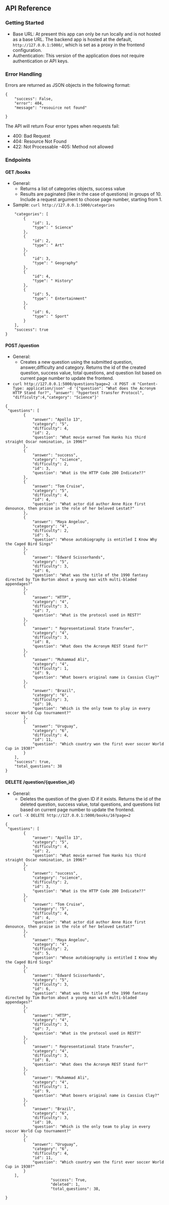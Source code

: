 ## API Reference

### Getting Started
- Base URL: At present this app can only be run locally and is not hosted as a base URL. The backend app is hosted at the default, `http://127.0.0.1:5000/`, which is set as a proxy in the frontend configuration. 
- Authentication: This version of the application does not require authentication or API keys. 

### Error Handling
Errors are returned as JSON objects in the following format:
```
{
    "success": False, 
    "error": 404,
    "message": "resouirce not found"
    
}
```
The API will return Four error types when requests fail:
- 400: Bad Request
- 404: Resource Not Found
- 422: Not Processable 
-405: Method not allowed

### Endpoints 
#### GET /books
- General:
    - Returns a list of categories objects, success value
    - Results are paginated (like in the case  of questions) in groups of 10. Include a request argument to choose page number, starting from 1. 
- Sample: `curl http://127.0.0.1:5000/categories`

``` {
    "categories": [
        {
            "id": 1,
            "type": " Science"
        },
        {
            "id": 2,
            "type": " Art"
        },
        {
            "id": 3,
            "type": " Geography"
        },
        {
            "id": 4,
            "type": " History"
        },
        {
            "id": 5,
            "type": " Entertainment"
        },
        {
            "id": 6,
            "type": " Sport"
        }
    ],
    "success": true
}
```

#### POST /question
- General:
    - Creates a new question using the submitted question, answer,difficulty and category. Returns the id of the created question, success value, total questions, and question list based on current page number to update the frontend. 
- `curl http://127.0.0.1:5000/questions?page=2 -X POST -H "Content-Type: application/json" -d '{"question": "What does the Acronym HTTP Stand for?", "answer": "hypertest Transfer Protocol", 
        "difficulty":4,"category": "Science"}'`
```
{
 "questions": [
        {
            "answer": "Apollo 13",
            "category": "5",
            "difficulty": 4,
            "id": 2,
            "question": "What movie earned Tom Hanks his third straight Oscar nomination, in 1996?"
        },
        {
            "answer": "success",
            "category": "science",
            "difficulty": 2,
            "id": 3,
            "question": "What is the HTTP Code 200 Indicate??"
        },
        {
            "answer": "Tom Cruise",
            "category": "5",
            "difficulty": 4,
            "id": 4,
            "question": "What actor did author Anne Rice first denounce, then praise in the role of her beloved Lestat?"
        },
        {
            "answer": "Maya Angelou",
            "category": "4",
            "difficulty": 2,
            "id": 5,
            "question": "Whose autobiography is entitled I Know Why the Caged Bird Sings"
        },
        {
            "answer": "Edward Scissorhands",
            "category": "5",
            "difficulty": 3,
            "id": 6,
            "question": "What was the title of the 1990 fantasy directed by Tim Burton about a young man with multi-bladed appendages?"
        },
        {
            "answer": "HTTP",
            "category": "4",
            "difficulty": 3,
            "id": 7,
            "question": "What is the protocol used in REST?"
        },
        {
            "answer": " Representational State Transfer",
            "category": "4",
            "difficulty": 3,
            "id": 8,
            "question": "What does the Acronym REST Stand for?"
        },
        {
            "answer": "Muhammad Ali",
            "category": "4",
            "difficulty": 1,
            "id": 9,
            "question": "What boxers original name is Cassius Clay?"
        },
        {
            "answer": "Brazil",
            "category": "6",
            "difficulty": 3,
            "id": 10,
            "question": "Which is the only team to play in every soccer World Cup tournament?"
        },
        {
            "answer": "Uruguay",
            "category": "6",
            "difficulty": 4,
            "id": 11,
            "question": "Which country won the first ever soccer World Cup in 1930?"
        }
    ],
    "success": true,
    "total_questions": 38
}
```
#### DELETE /question/{question_id}
- General:
    - Deletes the question of the given ID if it exists. Returns the id of the deleted question, success value, total questions, and questions list based on current page number to update the frontend. 
- `curl -X DELETE http://127.0.0.1:5000/books/16?page=2`
```
{
 "questions": [
        {
            "answer": "Apollo 13",
            "category": "5",
            "difficulty": 4,
            "id": 2,
            "question": "What movie earned Tom Hanks his third straight Oscar nomination, in 1996?"
        },
        {
            "answer": "success",
            "category": "science",
            "difficulty": 2,
            "id": 3,
            "question": "What is the HTTP Code 200 Indicate??"
        },
        {
            "answer": "Tom Cruise",
            "category": "5",
            "difficulty": 4,
            "id": 4,
            "question": "What actor did author Anne Rice first denounce, then praise in the role of her beloved Lestat?"
        },
        {
            "answer": "Maya Angelou",
            "category": "4",
            "difficulty": 2,
            "id": 5,
            "question": "Whose autobiography is entitled I Know Why the Caged Bird Sings"
        },
        {
            "answer": "Edward Scissorhands",
            "category": "5",
            "difficulty": 3,
            "id": 6,
            "question": "What was the title of the 1990 fantasy directed by Tim Burton about a young man with multi-bladed appendages?"
        },
        {
            "answer": "HTTP",
            "category": "4",
            "difficulty": 3,
            "id": 7,
            "question": "What is the protocol used in REST?"
        },
        {
            "answer": " Representational State Transfer",
            "category": "4",
            "difficulty": 3,
            "id": 8,
            "question": "What does the Acronym REST Stand for?"
        },
        {
            "answer": "Muhammad Ali",
            "category": "4",
            "difficulty": 1,
            "id": 9,
            "question": "What boxers original name is Cassius Clay?"
        },
        {
            "answer": "Brazil",
            "category": "6",
            "difficulty": 3,
            "id": 10,
            "question": "Which is the only team to play in every soccer World Cup tournament?"
        },
        {
            "answer": "Uruguay",
            "category": "6",
            "difficulty": 4,
            "id": 11,
            "question": "Which country won the first ever soccer World Cup in 1930?"
        }
    ],
                    "success": True,
                    "deleted": 1,
                    "total_questions": 38,
                   
}
